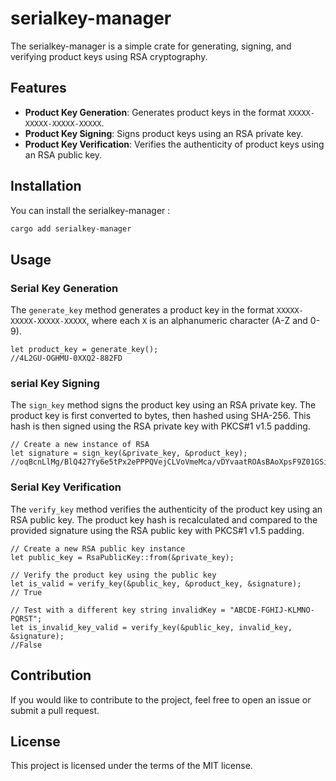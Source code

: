 # serialkey-manager

The serialkey-manager is a simple crate for generating, signing, and verifying product keys using RSA cryptography.

## Features

- **Product Key Generation**: Generates product keys in the format `XXXXX-XXXXX-XXXXX-XXXXX`.
- **Product Key Signing**: Signs product keys using an RSA private key.
- **Product Key Verification**: Verifies the authenticity of product keys using an RSA public key.

## Installation

You can install the serialkey-manager :

```bash
cargo add serialkey-manager
```

## Usage

### Serial Key Generation
 
The `generate_key` method generates a product key in the format `XXXXX-XXXXX-XXXXX-XXXXX`, where each `X` is an alphanumeric character (A-Z and 0-9).

```
let product_key = generate_key();
//4L2GU-OGHMU-0XXQ2-882FD
```

### serial Key Signing

The `sign_key` method signs the product key using an RSA private key. The product key is first converted to bytes, then hashed using SHA-256. This hash is then signed using the RSA private key with PKCS#1 v1.5 padding.

```
// Create a new instance of RSA
let signature = sign_key(&private_key, &product_key);
//oqBcnLlMg/BlQ427Yy6e5tPx2ePPPQVejCLVoVmeMca/vDYvaatROAsBAoXpsF9Z01GSiSyjAJcey8xRKHs1FeYM2wNEkvS89xKzBLym50aQo+T7ja8x1YAXZ3/+aQd5082oA4pxZRy9DYB4rdt+oWSQDidBMBNsinyoxdvrEz85h0Mj+qRvP35KRUQb/BmwpdoHvHzMFmwpXJf44YOBsNZVF1wdAMUKUYe68NHceeVBTu1EhFEP9baC641w4QG03vQfKBOGjKyHma0SSugwCy/LpmGPJqRQwHIB8T4uyVZixcOx6AaN3Wz3dKaRoWyKFPsat7XNAdi3hkCEk6ewMw==
```

### Serial Key Verification

The `verify_key` method verifies the authenticity of the product key using an RSA public key. The product key hash is recalculated and compared to the provided signature using the RSA public key with PKCS#1 v1.5 padding.

```
// Create a new RSA public key instance  
let public_key = RsaPublicKey::from(&private_key); 

// Verify the product key using the public key 
let is_valid = verify_key(&public_key, &product_key, &signature);
// True

// Test with a different key string invalidKey = "ABCDE-FGHIJ-KLMNO-PQRST"; 
let is_invalid_key_valid = verify_key(&public_key, invalid_key, &signature);
//False
```

## Contribution

If you would like to contribute to the project, feel free to open an issue or submit a pull request.

## License

This project is licensed under the terms of the MIT license.
